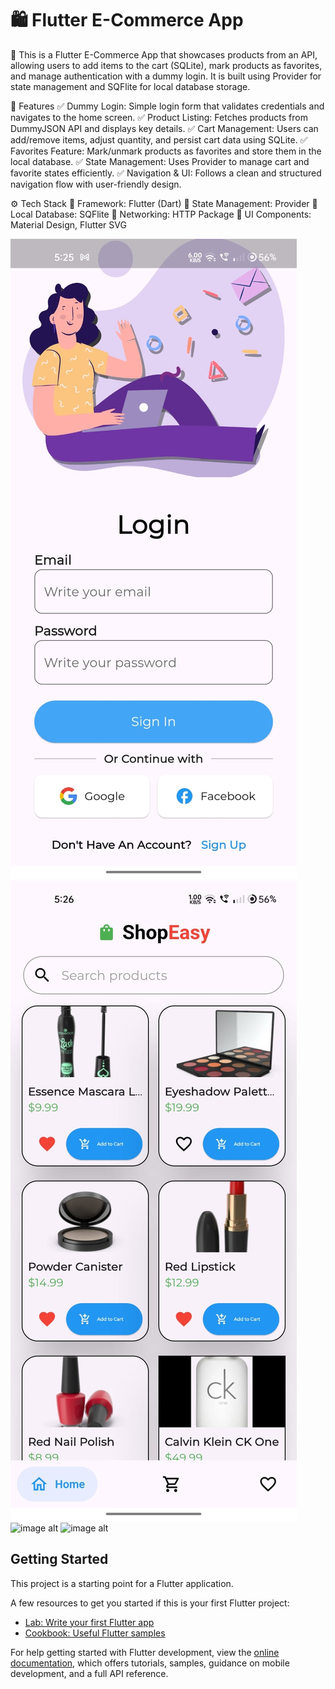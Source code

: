 # 🛍️ Flutter E-Commerce App
📌 
This is a Flutter E-Commerce App that showcases products from an API, allowing users to add items to the cart (SQLite), mark products as favorites, and manage authentication with a dummy login. It is built using Provider for state management and SQFlite for local database storage.

🎯 Features
✅ Dummy Login: Simple login form that validates credentials and navigates to the home screen.
✅ Product Listing: Fetches products from DummyJSON API and displays key details.
✅ Cart Management: Users can add/remove items, adjust quantity, and persist cart data using SQLite.
✅ Favorites Feature: Mark/unmark products as favorites and store them in the local database.
✅ State Management: Uses Provider to manage cart and favorite states efficiently.
✅ Navigation & UI: Follows a clean and structured navigation flow with user-friendly design.

⚙️ Tech Stack
🔹 Framework: Flutter (Dart)
🔹 State Management: Provider
🔹 Local Database: SQFlite
🔹 Networking: HTTP Package
🔹 UI Components: Material Design, Flutter SVG

![image alt](https://github.com/vishn-Mk/ecommerce_app/blob/master/WhatsApp%20Image%202025-02-05%20at%2017.26.50_01e5af9a.jpg?raw=true)
![image alt](https://github.com/vishn-Mk/ecommerce_app/blob/master/WhatsApp%20Image%202025-02-05%20at%2017.26.50_65ed21e0.jpg?raw=true)
![image alt]()
![image alt]()

## Getting Started

This project is a starting point for a Flutter application.

A few resources to get you started if this is your first Flutter project:

- [Lab: Write your first Flutter app](https://docs.flutter.dev/get-started/codelab)
- [Cookbook: Useful Flutter samples](https://docs.flutter.dev/cookbook)

For help getting started with Flutter development, view the
[online documentation](https://docs.flutter.dev/), which offers tutorials,
samples, guidance on mobile development, and a full API reference.
